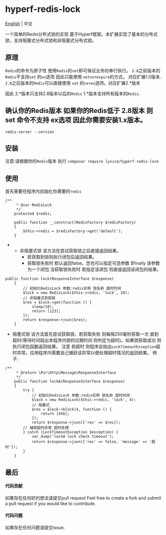 # hyperf-redis-lock
[English](./README.md) | 中文

一个简单的Redis分布式锁的实现 基于Hyperf框架。本扩展实现了基本的分布式锁，支持阻塞式分布式锁和非阻塞式分布式锁。

## 原理
`Redis`的命令为原子性 使用`Redis`的`set`即可保证业务的串行执行。
`2.8`之前版本的`Redis`不支持`set` 的`ex`选项 因此只能使用 `setnx+expire`的方式。 对应扩展1.0版本.
`2.8`之后版本的`Redis`可以直接使用 `set` 的`nx+ex`选项。对应扩展2.*版本

因此 2.*版本只支持2.8版本以后的`Redis` 1.*版本支持所有版本的`Redis`.

## 确认你的Redis版本 如果你的Redis低于 2.8版本 则set 命令不支持 ex选项 因此你需要安装1.x版本。
`redis-server --version`

## 安装 
注意:请根据你的`Redis`版本
执行 `composer require lysice/hyperf-redis-lock`

## 使用
首先需要在程序内初始化你需要的`redis`
```
/**
     * @var RedisLock
     */
    protected $redis;

    public function __construct(RedisFactory $redisFactory)
    {
        $this->redis = $redisFactory->get('default');
    }
```

- - 非阻塞式锁 该方法在尝试获取锁之后直接返回结果。
    - 若获取到锁则执行闭包后返回结果。
    - 获取锁失败时 默认返回false。您也可以指定可选参数 $finally 该参数为一个闭包 当获取锁失败时 若指定该闭包 则直接返回该闭包的结果。
```
public function lock(ResponseInterface $response)
    {
        // 初始化RedisLock 参数:redis实例 锁名称 超时时间
        $lock = new RedisLock($this->redis, 'lock', 20);
        // 非阻塞式获取锁
        $res = $lock->get(function () {
            sleep(10);
            return [123];
        });
        return $response->json($res);
    }
```
- 阻塞式锁 该方法首先尝试获取锁，若获取失败 则每隔250毫秒获取一次 直到超时(等待时间超出本程序内锁的过期时间 则判定为超时)。如果锁获取成功 则执行闭包函数返回结果。
注意 若超时 则程序会抛出`LockTimeoutException`超时异常。应用程序内需要自己捕获该异常以便处理超时情况的返回结果。
例子:
```
/**
     * @return \Psr\Http\Message\ResponseInterface
     */
    public function lockA(ResponseInterface $response)
    {
        try {
            // 初始化RedisLock 参数:redis实例 锁名称 超时时间
            $lock = new RedisLock($this->redis, 'lock', 4);
            // 阻塞式
            $res = $lock->block(4, function () {
                return [456];
            });
            return $response->json(['res' => $res]);
        // 捕获超时异常 超时处理
        } catch (LockTimeoutException $exception) {
            var_dump('lockA lock check timeout');
            return $response->json(['res' => false, 'message' => '超时']);
        }
    }
```


## 最后

#### 代码贡献
如果存在任何好的想法请提交pull request
Feel free to create a fork and submit a pull request if you would like to contribute.

#### 代码问题
如果存在任何问题请提交issue.